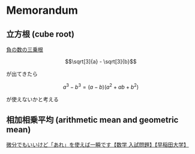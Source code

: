 # Memorandum

## 立方根 (cube root)

[負の数の三乗根](https://www.youtube.com/watch?v=CoIC1H6e7Uk)  

$$\sqrt[3]{a} - \sqrt[3]{b}$$

が出てきたら  

$$a^{3} - b^{3} = (a - b)(a^{2} + ab + b^{2})$$

が使えないかと考える  

## 相加相乗平均 (arithmetic mean and geometric mean)

[微分でもいいけど「あれ」を使えば一瞬です【数学 入試問題】【早稲田大学】](https://www.youtube.com/watch?v=8U_0PmF21LY)  
